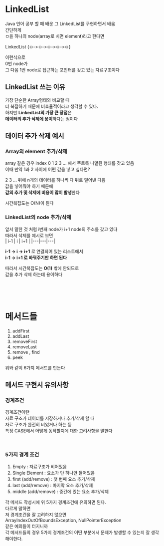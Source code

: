 # LinkedList  

Java 언어 공부 할 때 배운 그 LinkedList를 구현하면서 배움  
간단하게  
ㅁ을 하나의 node(array로 치면 element)라고 한다면  
  
LinkedList \{ㅁ->ㅁ->ㅁ->ㅁ->ㅁ\}
  
이런식으로  
0번 node가  
그 다음 1번 node로 접근하는 포인터를 갖고 있는 자료구조이다  
  
## LinkedList 쓰는 이유  
가장 단순한 Array형태와 비교할 때  
더 복잡하기 때문에 비효율적이라고 생각할 수 있다.  
하지만 **LinkedList의 가장 큰 장점**은  
**데이터의 추가 삭제에 용이**하다는 점이다  
  
## 데이터 추가 삭제 예시   

### Array의 element 추가/삭제  
array 같은 경우 index 0 1 2 3 ... 해서 쭈르륵 나열된 형태를 갖고 있음  
이때 만약 1과 2 사이에 어떤 값을 넣고 싶다면?  
  
2 3 ... 뒤에 n개의 데이터를 하나씩 다 뒤로 밀어낸 다음  
값을 넣어줘야 하기 때문에  
**값의 추가 및 삭제에 비용이 많이 발생**한다  
  
시간복잡도는 O(N)이 된다  

### LinkedList의 node 추가/삭제
앞서 말한 것 처럼 i번째 node가 i+1 node의 주소를 갖고 있다  
따라서 삭제를 예시로 보면    
| i-1 | i | i+1 |
|---|---|---|

**i-1 -> i -> i+1** 로 연결되어 있는 리스트에서  
**i-1 -> i+1 로 바꿔주기만 하면 된다**   
  
따라서 시간복잡도는 **O(1)** 밖에 안되므로  
값을 추가 삭제 하는데 용이하다  
  
<br><br><br>  
  
# 메서드들  
1. addFirst
2. addLast
3. removeFirst
4. removeLast
5. remove , find
6. peek
  
위와 같이 6가지 메서드를 만든다  
  
## 메서드 구현시 유의사항  
### 경계조건  
경계조건이란    
자료 구조가 데이터를 저장하거나 추가/삭제 할 때   
자료 구조가 완전히 비었거나 하는 등   
특정 CASE에서 어떻게 동작할지에 대한 고려사항을 말한다  
  
<br>  
   
### 5가지 경계 조건  
1. Empty : 자료구조가 비어있음
2. Single Element : 요소가 단 하나만 들어있음
3. first (add/remove) : 첫 번째 요소 추가/삭제
4. last (add/remove) : 마지막 요소 추가/삭제
5. middle (add/remove) : 중간에 있는 요소 추가/삭제  
  
각 메서드 작성시에 위 5가지 경계조건에 유의하면 된다.   
다르게 말하면  
저 경계조건을 잘 고려하지 않으면  
ArrayIndexOutOfBoundsException, NullPointerException  
같은 예외들이 터지니까  
각 메서드들의 경우 5가지 경계조건의 어떤 부분에서 문제가 발생할 수 있는지 잘 생각해야한다.  
  
<br><br><br>  
  
